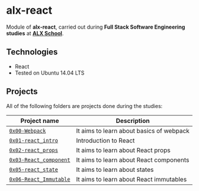 # alx-react

Module of **alx-react**, carried out during **Full Stack Software Engineering studies** at **[ALX School](https://www.alxafrica.com)**.

## Technologies

* React
* Tested on Ubuntu 14.04 LTS

## Projects

All of the following folders are projects done during the studies:

| Project name | Description |
| ------------ | ----------- |
| [`0x00-Webpack`](https://github.com/nazrawimedhin/alx-react/tree/master/0x00-Webpack) | It aims to learn about basics of webpack|
| [`0x01-react_intro`](https://github.com/nazrawimedhin/alx-react/tree/master/0x01-react_intro) | Introduction to React |
| [`0x02-react_props`](https://github.com/nazrawimedhin/alx-react/tree/master/0x02-react_props) | It aims to learn about React props |
| [`0x03-React_component`](https://github.com/nazrawimedhin/alx-react/tree/master/0x03-React_component) | It aims to learn about React components |
| [`0x05-react_state`](https://github.com/nazrawimedhin/alx-react/tree/master/0x05-react_state) | It aims to learn about states |
| [`0x06-React_Immutable`](https://github.com/nazrawimedhin/alx-react/tree/master/0x06-React_Immutable) | It aims to learn about React immutables |
